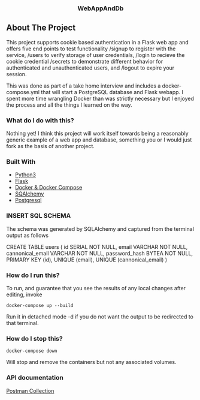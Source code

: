 <h3 align="center">WebAppAndDb</h3>

## About The Project

This project supports cookie based authentication in a Flask web app and offers five end points to test functionality
/signup to register with the service, /users to verify storage of user credentials, /login to recieve the cookie credential
/secrets to demonstrate different behavior for authenticated and unauthenticated users, and /logout to expire your session.

This was done as part of a take home interview and includes a docker-compose.yml that will start a PostgreSQL database and Flask webapp. I spent more time wrangling Docker than was strictly necessary but I enjoyed the process and all the things I learned on the way.

### What do I do with this?

Nothing yet! I think this project will work itself towards being a reasonably generic example of a web app and database, something you or I would just fork as the basis of another project.

### Built With

* [Python3](https://www.python.org/downloads/)
* [Flask](https://flask.palletsprojects.com/en/2.0.x/)
* [Docker & Docker Compose](https://www.docker.com/)
* [SQAlchemy](https://flask-sqlalchemy.palletsprojects.com/en/2.x/)
* [Postgresql](https://www.postgresql.org/)

### INSERT SQL SCHEMA 
The schema was generated by SQLAlchemy and captured from the terminal output as follows

CREATE TABLE users (
       id SERIAL NOT NULL, 
       email VARCHAR NOT NULL, 
       cannonical_email VARCHAR NOT NULL, 
       password_hash BYTEA NOT NULL, 
       PRIMARY KEY (id), 
       UNIQUE (email), 
       UNIQUE (cannonical_email)
)

### How do I run this?

To run, and guarantee that you see the results of any local changes after editing, invoke

```
docker-compose up --build
```
Run it in detached mode -d if you do not want the output to be redirected to that terminal. 

### How do I stop this?

```
docker-compose down
```
Will stop and remove the containers but not any associated volumes.


### API documentation

[Postman Collection](https://www.getpostman.com/collections/65662e06361f104400f2)
